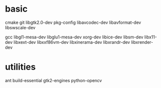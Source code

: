 # basic 

cmake git libgtk2.0-dev pkg-config libavcodec-dev libavformat-dev libswscale-dev

gcc libgl1-mesa-dev libglu1-mesa-dev xorg-dev libice-dev libsm-dev libx11-dev libxext-dev libxxf86vm-dev libxinerama-dev libxrandr-dev libxrender-dev

# utilities

ant build-essential gtk2-engines python-opencv